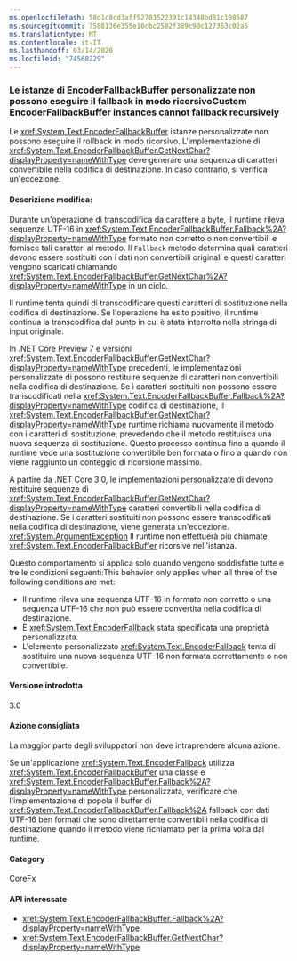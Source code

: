 ```yaml
---
ms.openlocfilehash: 58d1c8cd3aff52703522391c14348bd81c108587
ms.sourcegitcommit: 7588136e355e10cbc2582f389c90c127363c02a5
ms.translationtype: MT
ms.contentlocale: it-IT
ms.lasthandoff: 03/14/2020
ms.locfileid: "74568229"
---
```

### <a name="custom-encoderfallbackbuffer-instances-cannot-fall-back-recursively"></a>Le istanze di EncoderFallbackBuffer personalizzate non possono eseguire il fallback in modo ricorsivoCustom EncoderFallbackBuffer instances cannot fallback recursively

Le <xref:System.Text.EncoderFallbackBuffer> istanze personalizzate non possono eseguire il rollback in modo ricorsivo. L'implementazione di <xref:System.Text.EncoderFallbackBuffer.GetNextChar?displayProperty=nameWithType> deve generare una sequenza di caratteri convertibile nella codifica di destinazione. In caso contrario, si verifica un'eccezione.

#### <a name="change-description"></a>Descrizione modifica:

Durante un'operazione di transcodifica da carattere a byte, il runtime rileva sequenze UTF-16 in <xref:System.Text.EncoderFallbackBuffer.Fallback%2A?displayProperty=nameWithType> formato non corretto o non convertibili e fornisce tali caratteri al metodo. Il `Fallback` metodo determina quali caratteri devono essere sostituiti con i dati non convertibili originali e questi caratteri vengono scaricati chiamando <xref:System.Text.EncoderFallbackBuffer.GetNextChar%2A?displayProperty=nameWithType> in un ciclo.

Il runtime tenta quindi di transcodificare questi caratteri di sostituzione nella codifica di destinazione. Se l'operazione ha esito positivo, il runtime continua la transcodifica dal punto in cui è stata interrotta nella stringa di input originale.

In .NET Core Preview 7 e versioni <xref:System.Text.EncoderFallbackBuffer.GetNextChar?displayProperty=nameWithType> precedenti, le implementazioni personalizzate di possono restituire sequenze di caratteri non convertibili nella codifica di destinazione. Se i caratteri sostituiti non possono essere transcodificati nella <xref:System.Text.EncoderFallbackBuffer.Fallback%2A?displayProperty=nameWithType> codifica di destinazione, il <xref:System.Text.EncoderFallbackBuffer.GetNextChar?displayProperty=nameWithType> runtime richiama nuovamente il metodo con i caratteri di sostituzione, prevedendo che il metodo restituisca una nuova sequenza di sostituzione. Questo processo continua fino a quando il runtime vede una sostituzione convertibile ben formata o fino a quando non viene raggiunto un conteggio di ricorsione massimo.

A partire da .NET Core 3.0, le implementazioni personalizzate di devono restituire sequenze di <xref:System.Text.EncoderFallbackBuffer.GetNextChar?displayProperty=nameWithType> caratteri convertibili nella codifica di destinazione. Se i caratteri sostituiti non possono essere transcodificati nella codifica di destinazione, viene generata un'eccezione. <xref:System.ArgumentException> Il runtime non effettuerà più chiamate <xref:System.Text.EncoderFallbackBuffer> ricorsive nell'istanza.

Questo comportamento si applica solo quando vengono soddisfatte tutte e tre le condizioni seguenti:This behavior only applies when all three of the following conditions are met:

- Il runtime rileva una sequenza UTF-16 in formato non corretto o una sequenza UTF-16 che non può essere convertita nella codifica di destinazione.
- È <xref:System.Text.EncoderFallback> stata specificata una proprietà personalizzata.
- L'elemento personalizzato <xref:System.Text.EncoderFallback> tenta di sostituire una nuova sequenza UTF-16 non formata correttamente o non convertibile.

#### <a name="version-introduced"></a>Versione introdotta

3.0

#### <a name="recommended-action"></a>Azione consigliata

La maggior parte degli sviluppatori non deve intraprendere alcuna azione.

Se un'applicazione <xref:System.Text.EncoderFallback> utilizza <xref:System.Text.EncoderFallbackBuffer> una classe e <xref:System.Text.EncoderFallbackBuffer.Fallback%2A?displayProperty=nameWithType> personalizzata, verificare che l'implementazione di popola il buffer di <xref:System.Text.EncoderFallbackBuffer.Fallback%2A> fallback con dati UTF-16 ben formati che sono direttamente convertibili nella codifica di destinazione quando il metodo viene richiamato per la prima volta dal runtime.

#### <a name="category"></a>Category

CoreFx

#### <a name="affected-apis"></a>API interessate

- <xref:System.Text.EncoderFallbackBuffer.Fallback%2A?displayProperty=nameWithType>
- <xref:System.Text.EncoderFallbackBuffer.GetNextChar?displayProperty=nameWithType>

<!--

### Affected APIs

- `Overload:System.Text.EncoderFallbackBuffer.Fallback`
- `M:System.Text.EncoderFallbackBuffer.GetNextChar`

-->
